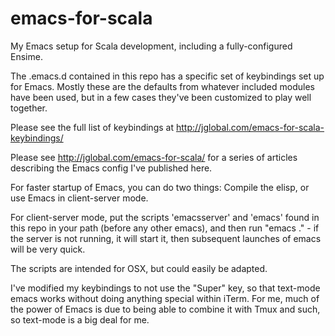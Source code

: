 emacs-for-scala
===============

My Emacs setup for Scala development, including a fully-configured Ensime.

The .emacs.d contained in this repo has a specific set of keybindings set up for Emacs. Mostly these are the defaults from whatever included modules have been used, but in a few cases they've been customized to play well together.

Please see the full list of keybindings at <a href="http://jglobal.com/emacs-for-scala-keybindings/" target="_new">http://jglobal.com/emacs-for-scala-keybindings/</a>

Please see <a href="http://jglobal.com/emacs-for-scala/" target="_new">http://jglobal.com/emacs-for-scala/</a> for a series of articles describing the Emacs config I've published here.

For faster startup of Emacs, you can do two things: Compile the elisp, or use Emacs in client-server mode.

For client-server mode, put the scripts 'emacsserver' and 'emacs' found in this repo in your path (before any other emacs), and then run "emacs ." - if the server is not running, it will start it, then subsequent launches of emacs will be very quick.

The scripts are intended for OSX, but could easily be adapted.

I've modified my keybindings to not use the "Super" key, so that text-mode emacs works without doing anything special within iTerm. For me, much of the power of Emacs is due to being able to combine it with Tmux and such, so text-mode is a big deal for me.

